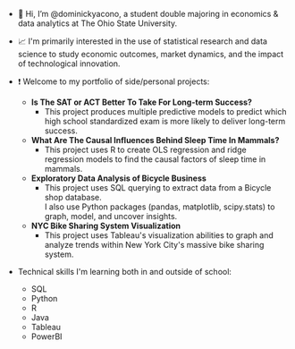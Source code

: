  - 👋 Hi, I’m @dominickyacono, a student double majoring in economics & data analytics at The Ohio State University.
 - 📈 I'm primarily interested in the use of statistical research and data science to study economic outcomes, market dynamics, and the impact of technological innovation.
 - ❗️ Welcome to my portfolio of side/personal projects:
    - **Is The SAT or ACT Better To Take For Long-term Success?**
      - This project produces multiple predictive models to predict which high school standardized exam is more likely to deliver long-term success.
    - **What Are The Causal Influences Behind Sleep Time In Mammals?**
      - This project uses R to create OLS regression and ridge regression models to find the causal factors of sleep time in mammals.
    - **Exploratory Data Analysis of Bicycle Business**
      - This project uses SQL querying to extract data from a Bicycle shop database.  
        I also use Python packages (pandas, matplotlib, scipy.stats) to graph, model, and uncover insights. 
    - **NYC Bike Sharing System Visualization**
      - This project uses Tableau's visualization abilities to graph and analyze trends within New York City's massive bike sharing system.
     
- Technical skills I'm learning both in and outside of school: 
  - SQL 
  - Python
  - R
  - Java
  - Tableau
  - PowerBI

<!---
dominickyacono/dominickyacono is a ✨ special ✨ repository because its `README.md` (this file) appears on your GitHub profile.
You can click the Preview link to take a look at your changes.
--->
